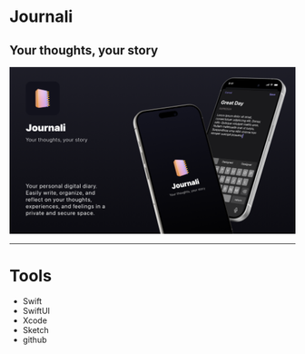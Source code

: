 # Journali
## Your thoughts, your story

!["cover image shows the app."](/readmePics/Cover.png)

---
# Tools
- Swift
- SwiftUI
- Xcode
- Sketch
- github
